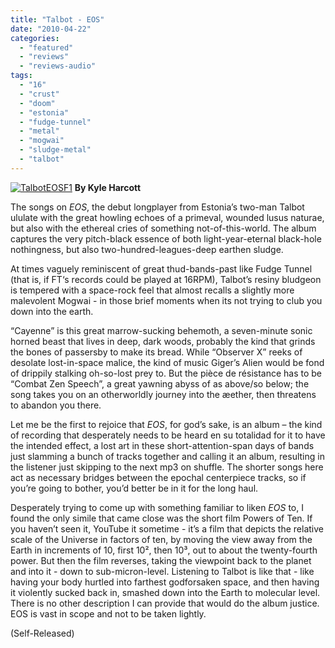 ```yaml
---
title: "Talbot - EOS"
date: "2010-04-22"
categories: 
  - "featured"
  - "reviews"
  - "reviews-audio"
tags: 
  - "16"
  - "crust"
  - "doom"
  - "estonia"
  - "fudge-tunnel"
  - "metal"
  - "mogwai"
  - "sludge-metal"
  - "talbot"
---
```


[![TalbotEOSF1](http://www.hellbound.ca/wp-content/uploads/2010/04/TalbotEOSF1.jpg "TalbotEOSF1")](http://www.hellbound.ca/wp-content/uploads/2010/04/TalbotEOSF1.jpg) **By Kyle Harcott**

The songs on _EOS_, the debut longplayer from Estonia’s two-man Talbot ululate with the great howling echoes of a primeval, wounded lusus naturae, but also with the ethereal cries of something not-of-this-world. The album captures the very pitch-black essence of both light-year-eternal black-hole nothingness, but also two-hundred-leagues-deep earthen sludge.

At times vaguely reminiscent of great thud-bands-past like Fudge Tunnel (that is, if FT‘s records could be played at 16RPM), Talbot’s resiny bludgeon is tempered with a space-rock feel that almost recalls a slightly more malevolent Mogwai - in those brief moments when its not trying to club you down into the earth.

“Cayenne” is this great marrow-sucking behemoth, a seven-minute sonic horned beast that lives in deep, dark woods, probably the kind that grinds the bones of passersby to make its bread. While “Observer X” reeks of desolate lost-in-space malice, the kind of music Giger’s Alien would be fond of drippily stalking oh-so-lost prey to. But the pièce de résistance has to be “Combat Zen Speech”, a great yawning abyss of as above/so below; the song takes you on an otherworldly journey into the æether, then threatens to abandon you there.

Let me be the first to rejoice that _EOS_, for god’s sake, is an album – the kind of recording that desperately needs to be heard en su totalidad for it to have the intended effect, a lost art in these short-attention-span days of bands just slamming a bunch of tracks together and calling it an album, resulting in the listener just skipping to the next mp3 on shuffle. The shorter songs here act as necessary bridges between the epochal centerpiece tracks, so if you’re going to bother, you’d better be in it for the long haul.

Desperately trying to come up with something familiar to liken _EOS_ to, I found the only simile that came close was the short film Powers of Ten. If you haven’t seen it, YouTube it sometime - it’s a film that depicts the relative scale of the Universe in factors of ten, by moving the view away from the Earth in increments of 10, first 10², then 10³, out to about the twenty-fourth power. But then the film reverses, taking the viewpoint back to the planet and into it - down to sub-micron-level. Listening to Talbot is like that - like having your body hurtled into farthest godforsaken space, and then having it violently sucked back in, smashed down into the Earth to molecular level. There is no other description I can provide that would do the album justice. EOS is vast in scope and not to be taken lightly.

(Self-Released)
